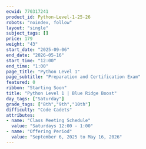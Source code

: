 ```yaml
---
ecwid: 770317241
product_id: Python-Level-1-25-26
robots: "noindex, follow"
layout: "single"
subject_tags: []
price: 179
weight: "43"
start_date: "2025-09-06"
end_date: "2026-05-16"
start_time: "12:00"
end_time: "1:00"
page_title: "Python Level 1"
page_subtitle: "Preparation and Certification Exam"
featured: 0
ribbon: "Starting Soon"
title: "Python Level 1 | Blue Ridge Boost"
day_tags: ["Saturday"]
grade_tags: ["8th","9th","10th"]
difficulty: "Code Cadets"
attributes:
- name: "Class Meeting Schedule"
  value: "Saturdays 12:00 - 1:00"
- name: "Offering Period"
  value: "September 6, 2025 to May 16, 2026"
---
```

